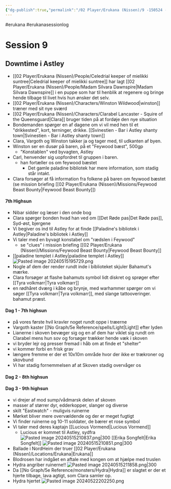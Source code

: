 ```yaml
---
{"dg-publish":true,"permalink":"/02 Player/Erukana (Nissen)/9 -150524 - Changer of time session 9/"}
---
```


#erukana #erukanasessionlog 

# Session 9 
## Downtime i Astley
- [[02 Player/Erukana (Nissen)/People/Celedrial keeper of mielikki suntree\|Celedrial keeper of mielikki suntree]] har lagt [[02 Player/Erukana (Nissen)/People/Madam Silvara Dawnspire\|Madam Silvara Dawnspire]] i en puppe som har til henblik at regenere og bringe hende tilbage til livet hvis hun ønsker det selv.
- [[02 Player/Erukana (Nissen)/Characters/Winston Wildwood\|winston]] træner med sit nye sværd
- [[02 Player/Erukana (Nissen)/Characters/Clarabel Lancaster - Squire of the Queensguard\|Clara]] bruger tiden på at fordøje den nye situation 
- Bondemanden spørger en af dagene om vi vil med hen til et "drikkested", kort, terninger, drikke. [[Svinestien - Bar i Astley shanty town\|Svinestien - Bar i Astley shanty town]]
- Clara, Vargoth og Winston takker ja og tager med, til udkanten af byen. 
- Winston ser en dusør på baren, på et "Feywood bæst", 500gp
	- "Konstablen" ved byvagten, Astley 
- Carl, henvender sig uopfordret til gruppen i baren. 
	- han fortæller os om feywood bæstet
		- Det gamle paladine bibliotek har mere information, som stadig står intakt.
- Clara forsøger at få information fra folkene på baren om feywood bæstet (se mission briefing [[02 Player/Erukana (Nissen)/Missions/Feywood Beast Bounty\|Feywood Beast Bounty]])
#### 7th Highsun 
- Nibar sidder og læser i den onde bog 
- Clara spørger bonden hvad han ved om [[Det Røde pas\|Det Røde pas]], Syd-øst, bjergene 
- Vi begiver os ind til Astley for at finde [[Paladine's bibliotek i Astley\|Paladine's bibliotek i Astley]] 
- Vi taler med en byvagt konstabel om "rædslen i Feywood"
	- se "clues" i mission briefing [[02 Player/Erukana (Nissen)/Missions/Feywood Beast Bounty\|Feywood Beast Bounty]]
- [[paladine templet i Astley\|paladine templet i Astley]]
![Pasted image 20240515195729.png](/img/user/10%20Attachments/Pasted%20image%2020240515195729.png)
- Nogle af dem der render rundt inde i biblioteket skjuler Bahamut's mærke.
- Clara forsøger at flashe bahamuts symbol lidt diskret og sprøger efter [[Tyra volkmarr\|Tyra volkmarr]]
- en rødhåret dværg i kåbe og brynje, med warhammer spørger om vi søger [[Tyra volkmarr\|Tyra volkmarr]], med slange tattooveringer. bahamut præst.
#### Dag 1 - 7th highsun
- på vores første hvil kravler noget rundt oppe i træerne
- Vargoth kaster [[No Graph/5e Reference/spells/Light\|Light]] efter lyden 
- Lianerne i skoven bevæger sig og en af dem har viklet sig rundt om Clarabel mens hun sov og forsøger trækker hende væk i skoven 
- vi bryder lejr og presser fremad i håb om at finde et "shelter"
- vi kommer forbi en frisk grav 
- længere fremme er der et 10x10m område hvor der ikke er trækroner og skovbund
- Vi har stadig fornemmelsen af at Skoven stadig overvåger os
#### Dag 2 - 8th highsun 
#### Dag 3 - 9th highsun 
- vi drejer af mod sump/vådmarsk delen af skoven 
- masser af størrer dyr, edderkopper, slanger og diverse 
- skilt "Eastwatch" - muligvis ruinerne 
- Mørket bliver mere overvældende og der er meget fugtigt
- Vi finder ruinerne og 10-11 soldater, de bærer et rose symbol 
- Vi taler med deres kaptajn [[Lucious Vormend\|Lucious Vormend]]
	- Lucious er kommet til Astley, sydfra 
![Pasted image 20240515210837.png|300](/img/user/10%20Attachments/Pasted%20image%2020240515210837.png)
[[Erika Songfelt\|Erika Songfelt]]
![Pasted image 20240515210851.png|300](/img/user/10%20Attachments/Pasted%20image%2020240515210851.png)
- Ballade i NordHeim der truer [[02 Player/Erukana (Nissen)/Locations/Erukana\|Erukana]] 
- Blodrosen har indgået en aftale med kongen om at hjælpe med truslen 
- Hydra angriber ruinerne!! 
![Pasted image 20240515211858.png|300](/img/user/10%20Attachments/Pasted%20image%2020240515211858.png)
- Da [[No Graph/5e Reference/monsters/Hydra\|Hydra]] er slagtet er der et hjerte tilbage, lava agtigt, som Clara samler op. 
- Hydra hjertet ![Pasted image 20240522202250.png](/img/user/10%20Attachments/Pasted%20image%2020240522202250.png)